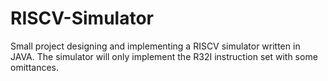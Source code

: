 # RISCV-Simulator
Small project designing and implementing a RISCV simulator written in JAVA. The simulator will only implement the R32I instruction set with some omittances. 
